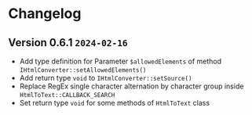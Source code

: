 # Changelog

## Version 0.6.1 `2024-02-16`

* Add type definition for Parameter `$allowedElements` of method `IHtmlConverter::setAllowedElements()`
* Add return type `void` to `IHtmlConverter::setSource()`
* Replace RegEx single character alternation by character group inside `HtmlToText::CALLBACK_SEARCH`
* Set return type `void` for some methods of `HtmlToText` class